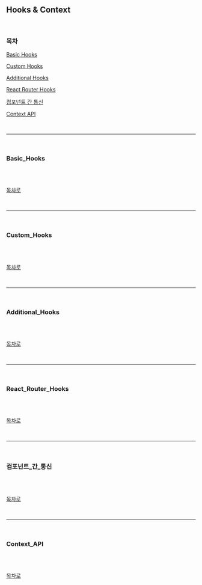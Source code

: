 ## Hooks & Context

<br />

### 목차

[Basic Hooks](#Basic_Hooks)

[Custom Hooks](#Custom_Hooks)

[Additional Hooks](#Additional_Hooks)

[React Router Hooks](#React_Router_Hooks)

[컴포넌트 간 통신](#컴포넌트_간_통신)

[Context API](#Context_API)

<br />

---

<br />

### Basic_Hooks

<br />



<br />

[목차로](#목차)

<br />

---

<br />

### Custom_Hooks

<br />



<br />

[목차로](#목차)

<br />

---

<br />

### Additional_Hooks

<br />



<br />

[목차로](#목차)

<br />

---

<br />

### React_Router_Hooks

<br />



<br />

[목차로](#목차)

<br />



---

<br />

### 컴포넌트_간_통신

<br />



<br />

[목차로](#목차)

<br />



---

<br />

### Context_API

<br />



<br />

[목차로](#목차)

<br />
